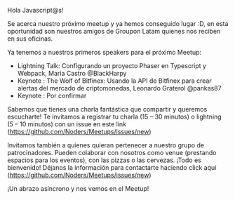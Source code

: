 Hola Javascript@s!

Se acerca nuestro próximo meetup y ya hemos conseguido lugar :D, en esta oportunidad son nuestros amigos de Groupon Latam quienes nos reciben en sus oficinas.

Ya tenemos a nuestros primeros speakers para el próximo Meetup:

- Lightning Talk: Configurando un proyecto Phaser en Typescript y Webpack, Maria Castro @BlackHarpy
- Keynote : The Wolf of Bitfinex: Usando la API de Bitfinex para crear alertas del mercado de criptomonedas, Leonardo Graterol @pankas87
- Keynote : Por confirmar

Sabemos que tienes una charla fantástica que compartir y queremos escucharte! Te invitamos a registrar tu charla (15 – 30 minutos) o lightning (5 – 10 minutos) con un issue en este link (https://github.com/Noders/Meetups/issues/new)

Invitamos también a quienes quieran pertenecer a nuestro grupo de patrocinadores. Pueden colaborar con nosotros como venue (prestando espacios para los eventos), con las pizzas o las cervezas. ¡Todo es bienvenido! Déjanos la información para contactarte haciendo click aquí (https://github.com/Noders/Meetups/issues/new) 

¡Un abrazo asíncrono y nos vemos en el Meetup!
